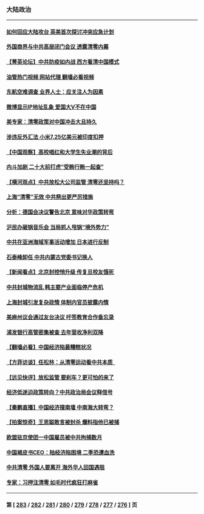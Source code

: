 ### 大陆政治
---
#### [如何回应大陆攻台 英美首次探讨冲突应急计划](../../pages/ncid277/n13724432.md?05011245) 
#### [外国商界与中共高层闭门会议 透露清零内幕](../../pages/ncid277/n13724312.md?05011245) 
#### [【菁英论坛】中共防疫如内战 西方看清中国模式](../../pages/ncid277/n13724211.md?05011245) 
#### [油管热门视频 网站代理 翻墙必看视频](http://209.222.30.114:81/youtube.html?05011245)
#### [东航空难调查 业界人士：应关注人为因素](../../pages/ncid277/n13724333.md?05011245) 
#### [微博显示IP地址乱象 爱国大V不在中国](../../pages/ncid277/n13724291.md?05011245) 
#### [美专家：清零政策对中国冲击大且持久](../../pages/ncid277/n13724236.md?05011245) 
#### [涉违反外汇法 小米7.25亿美元被印度扣押](../../pages/ncid277/n13724194.md?05011245) 
#### [【中国观察】高校唱红和大学生失业潮的背后](../../pages/ncid277/n13724061.md?05011245) 
#### [内斗加剧 二十大前打虎“受贿行贿一起查”](../../pages/ncid277/n13724111.md?05011245) 
#### [【横河观点】中共放松大公司监管 清零还坚持吗？](../../pages/ncid277/n13723664.md?05011245) 
#### [上海“清零”无效 中共祭出更严厉措施](../../pages/ncid277/n13724093.md?05011245) 
#### [分析：德国会决议警告北京 意味对华政策转弯](../../pages/ncid277/n13723995.md?05011245) 
#### [沪民办砸锅音乐会 当局抓人甩锅“境外势力”](../../pages/ncid277/n13723970.md?05011245) 
#### [中共在亚洲海域军事活动增加 日本进行反制](../../pages/ncid277/n13723803.md?05011245) 
#### [石泰峰卸任 中共内蒙古党委书记换人](../../pages/ncid277/n13723969.md?05011245) 
#### [【新闻看点】北京封控悄升级 传复旦校友饿死](../../pages/ncid277/n13723660.md?05011245) 
#### [中共封城物流乱 韩主要产业面临停产危机](../../pages/ncid277/n13723890.md?05011245) 
#### [上海封城引发复杂政情 体制内官员披露内情](../../pages/ncid277/n13723861.md?05011245) 
#### [美麻州议会通过友台决议 吁签教育合作备忘录](../../pages/ncid277/n13723770.md?05011245) 
#### [浦发银行高管密集被查 去年营收净利双降](../../pages/ncid277/n13723731.md?05011245) 
#### [【翻墙必看】中国经济陷最糟糕状况](../../pages/ncid277/n13723715.md?05011245) 
#### [【方菲访谈】任松林：从清零运动看中共本质  ](../../pages/ncid277/n13723618.md?05011245) 
#### [【远见快评】放松监管 要刹车？更可怕的来了](../../pages/ncid277/n13723638.md?05011245) 
#### [经济低迷迫政策转向？中共政治局会议释信号](../../pages/ncid277/n13723610.md?05011245) 
#### [【秦鹏直播】中国经济撞南墙 中南海大转弯？](../../pages/ncid277/n13723657.md?05011245) 
#### [【拍案惊奇】王思聪敢言被封杀 爆料指他已被捕](../../pages/ncid277/n13723559.md?05011245) 
#### [欧盟驻京使团一中国雇员被中共拘捕数月](../../pages/ncid277/n13723602.md?05011245) 
#### [中国褐皮书CEO：陆经济陷困境 二季恐遭血洗](../../pages/ncid277/n13723599.md?05011245) 
#### [中共清零 外国人要离开 海外华人回国遇阻](../../pages/ncid277/n13723475.md?05011245) 
#### [专家：习押注清零 如毛时代疯狂打麻雀](../../pages/ncid277/n13723589.md?05011245) 

---
#### 第 [ [283](./283.md?05011245) / [282](./282.md?05011245) / [281](./281.md?05011245) / [280](./280.md?05011245) / [279](./279.md?05011245) / [278](./278.md?05011245) / [277](./277.md?05011245) / [276](./276.md?05011245) ] 页
